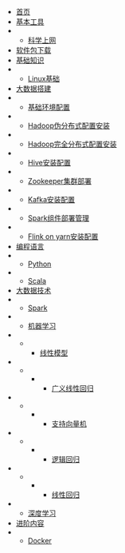 <!-- docs/_sidebar.md -->

* [首页](README.md)
* [基本工具](fund-tools/fund-tools.md)
* * [科学上网](fund-tools/network.md)
* [软件包下载](software/software.md)
* [基础知识](fund-know/fund-know.md)
* * [Linux基础](fund-know/linux-fund.md)
* [大数据搭建](bigdata-setup/bigdata-setup.md)
* * [基础环境配置](bigdata-setup/fund-env-setup.md)
* * [Hadoop伪分布式配置安装](bigdata-setup/hadoop-pseudo.md)
* * [Hadoop完全分布式配置安装](bigdata-setup/hadoop-distributed.md)
* * [Hive安装配置](bigdata-setup/hive.md)
* * [Zookeeper集群部署](bigdata-setup/zookeeper.md)
* * [Kafka安装配置](bigdata-setup/kafka.md)
* * [Spark组件部署管理](bigdata-setup/spark.md)
* * [Flink on yarn安装配置](bigdata-setup/flink.md)
* [编程语言](program/program.md)
* * [Python](program/python.md)
* * [Scala](program/scala.md)
* [大数据技术](tech/tech.md)
* * [Spark](tech/spark.md)
* * [机器学习](tech/ml/ml.md)
* * * [线性模型](tech/ml/linear/readme.md)
* * * * [广义线性回归](tech/ml/linear/glr/glr.md)
* * * * [支持向量机](tech/ml/linear/lsvm/lsvm.md)
* * * * [逻辑回归](tech/ml/linear/logic/logic-regression.md)
* * * * [线性回归](tech/ml/linear/regression/regression.md)
* * [深度学习](tech/dl.md)
* [进阶内容](advance/advance)
* * [Docker](advance/docker.md)

